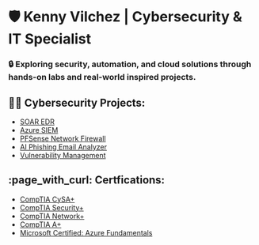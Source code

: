 <h1> 🛡️ Kenny Vilchez | Cybersecurity & IT Specialist </h1>

### 🔒 Exploring security, automation, and cloud solutions through hands-on labs and real-world inspired projects.

<h2>👨‍💻 Cybersecurity Projects:</h2>


  - [SOAR EDR](https://github.com/kennyvilchez/SOAR-EDR)
  - [Azure SIEM](https://github.com/kennyvilchez/AzureSIEM)
  - [PFSense Network Firewall](https://github.com/kennyvilchez/NetworkFirewall)
  - [AI Phishing Email Analyzer](https://github.com/kennyvilchez/AIPhishingAnalyzer)
  - [Vulnerability Management](https://github.com/kennyvilchez/Vulnerability-Management-Project)
  
<h2> :page_with_curl: Certfications: </h2>

 - [CompTIA CySA+](https://www.credly.com/badges/acf94e55-7d5c-4559-992c-2de6c555868a/public_url)
 - [CompTIA Security+](https://www.credly.com/badges/bb42ddf5-0bd6-4417-bb03-e4085f09c815/public_url)
 - [CompTIA Network+](https://www.credly.com/badges/5b365dbd-d4a2-41b3-b1ab-d8858a413f71/public_url)
 - [CompTIA A+](https://www.credly.com/badges/ad834d16-5d40-4c24-bc86-d8bb3bc9ac5b/public_url)
 - [Microsoft Certified: Azure Fundamentals](https://www.credly.com/badges/96194d0f-5207-4725-9199-cf031bdeed2d/public_url)
